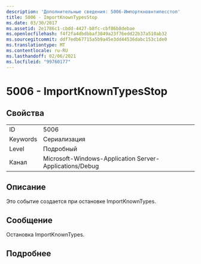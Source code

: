 ```yaml
---
description: 'Дополнительные сведения: 5006-Импорткновнтипесстоп'
title: 5006 - ImportKnownTypesStop
ms.date: 03/30/2017
ms.assetid: 2e1786c1-cbdd-4427-b8fc-cbf86b8debae
ms.openlocfilehash: f4f2fa4dbdbbaf3849a23f76edd22b37a510ab32
ms.sourcegitcommit: ddf7edb67715a5b9a45e3dd44536dabc153c1de0
ms.translationtype: MT
ms.contentlocale: ru-RU
ms.lasthandoff: 02/06/2021
ms.locfileid: "99760177"
---
```

# <a name="5006---importknowntypesstop"></a>5006 - ImportKnownTypesStop

## <a name="properties"></a>Свойства  
  
|||  
|-|-|  
|ID|5006|  
|Keywords|Сериализация|  
|Level|Подробный|  
|Канал|Microsoft-Windows-Application Server-Applications/Debug|  
  
## <a name="description"></a>Описание  

 Это событие создается при остановке ImportKnownTypes.  
  
## <a name="message"></a>Сообщение  

 Остановка ImportKnownTypes.  
  
## <a name="details"></a>Подробнее
